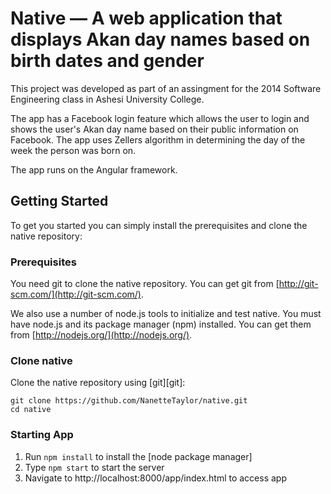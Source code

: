# Native — A web application that displays Akan day names based on birth dates and gender

This project was developed as part of an assingment for the 2014 Software Engineering class in Ashesi University College.

The app has a Facebook login feature which allows the user to login and shows the user's Akan day name based on their public information on Facebook. The app uses Zellers algorithm in determining the day of the week the person was born on.

The app runs on the Angular framework.

## Getting Started

To get you started you can simply install the prerequisites and clone the native repository:

### Prerequisites

You need git to clone the native repository. You can get git from
[http://git-scm.com/](http://git-scm.com/).

We also use a number of node.js tools to initialize and test native. You must have node.js and
its package manager (npm) installed.  You can get them from [http://nodejs.org/](http://nodejs.org/).

### Clone native

Clone the native repository using [git][git]:

```
git clone https://github.com/NanetteTaylor/native.git
cd native
```

### Starting App

1. Run `npm install` to install the [node package manager]
2. Type `npm start` to start the server
3. Navigate to http://localhost:8000/app/index.html to access app
